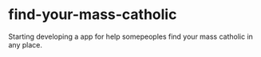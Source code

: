 # find-your-mass-catholic
Starting developing a app for help somepeoples find your mass catholic in any place.
